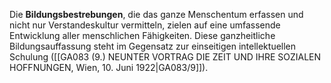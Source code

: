 
Die **Bildungsbestrebungen**, die das ganze Menschentum erfassen und nicht nur Verstandeskultur vermitteln, zielen auf eine umfassende Entwicklung aller menschlichen Fähigkeiten. Diese ganzheitliche Bildungsauffassung steht im Gegensatz zur einseitigen intellektuellen Schulung ([[GA083 (9.) NEUNTER VORTRAG DIE ZEIT UND IHRE SOZIALEN HOFFNUNGEN, Wien, 10. Juni 1922|GA083/9]]).
